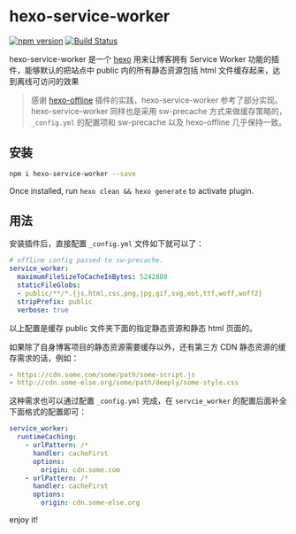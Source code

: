 # hexo-service-worker

[![npm version](https://img.shields.io/npm/v/hexo-service-worker.svg?style=flat-square)](https://www.npmjs.com/package/hexo-servcie-worker)
[![Build Status](https://img.shields.io/travis/lavas-project/hexo-service-worker.svg?style=flat-square)](https://travis-ci.org/lavas-project/hexo-service-worker)

hexo-service-worker 是一个 [hexo](https://hexo.io) 用来让博客拥有 Service Worker 功能的插件，能够默认的把站点中 public 内的所有静态资源包括 html 文件缓存起来，达到离线可访问的效果

> 感谢 [hexo-offline](https://github.com/JLHwung/hexo-offline) 插件的实践，hexo-service-worker 参考了部分实现。hexo-service-worker 同样也是采用 sw-precache 方式来做缓存策略的，`_config.yml` 的配置项和 sw-precache 以及 hexo-offline 几乎保持一致。

## 安装

```bash
npm i hexo-service-worker --save
```

Once installed, run `hexo clean && hexo generate` to activate plugin.

## 用法

安装插件后，直接配置 `_config.yml` 文件如下就可以了：

```yaml
# offline config passed to sw-precache.
service_worker:
  maximumFileSizeToCacheInBytes: 5242880
  staticFileGlobs:
  - public/**/*.{js,html,css,png,jpg,gif,svg,eot,ttf,woff,woff2}
  stripPrefix: public
  verbose: true
```

以上配置是缓存 public 文件夹下面的指定静态资源和静态 html 页面的。

如果除了自身博客项目的静态资源需要缓存以外，还有第三方 CDN 静态资源的缓存需求的话，例如：

```yaml
- https://cdn.some.com/some/path/some-script.js
- http://cdn.some-else.org/some/path/deeply/some-style.css
```

这种需求也可以通过配置 `_config.yml` 完成，在 `servcie_worker` 的配置后面补全下面格式的配置即可：

```yaml
service_worker:
  runtimeCaching:
    - urlPattern: /*
      handler: cacheFirst
      options:
        origin: cdn.some.com
    - urlPattern: /*
      handler: cacheFirst
      options:
        origin: cdn.some-else.org
```

enjoy it!
